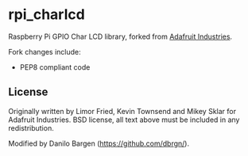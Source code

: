 rpi_charlcd
===========

Raspberry Pi GPIO Char LCD library, forked from [Adafruit
Industries](https://github.com/adafruit/Adafruit-Raspberry-Pi-Python-Code/tree/master/Adafruit_CharLCD).

Fork changes include:

- PEP8 compliant code


License
--------

Originally written by Limor Fried, Kevin Townsend and Mikey Sklar for Adafruit
Industries. BSD license, all text above must be included in any redistribution.

Modified by Danilo Bargen (https://github.com/dbrgn/).
